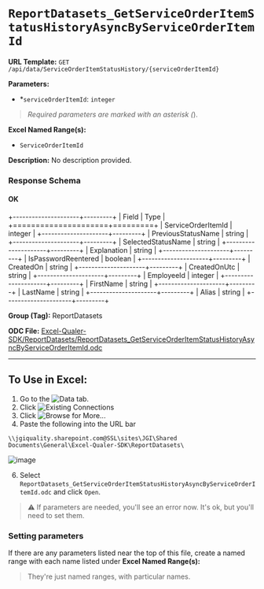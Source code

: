 # `ReportDatasets_GetServiceOrderItemStatusHistoryAsyncByServiceOrderItemId`

**URL Template:**
`GET /api/data/ServiceOrderItemStatusHistory/{serviceOrderItemId}`

**Parameters:**
- *`serviceOrderItemId`: `integer`


> *Required parameters are marked with an asterisk (*).

**Excel Named Range(s):**
- `ServiceOrderItemId`


**Description:**
No description provided.

### Response Schema

#### OK
+---------------------+---------+
| Field               | Type    |
+=====================+=========+
| ServiceOrderItemId  | integer |
+---------------------+---------+
| PreviousStatusName  | string  |
+---------------------+---------+
| SelectedStatusName  | string  |
+---------------------+---------+
| Explanation         | string  |
+---------------------+---------+
| IsPasswordReentered | boolean |
+---------------------+---------+
| CreatedOn           | string  |
+---------------------+---------+
| CreatedOnUtc        | string  |
+---------------------+---------+
| EmployeeId          | integer |
+---------------------+---------+
| FirstName           | string  |
+---------------------+---------+
| LastName            | string  |
+---------------------+---------+
| Alias               | string  |
+---------------------+---------+

**Group (Tag):**
ReportDatasets

**ODC File:**
[Excel-Qualer-SDK/ReportDatasets/ReportDatasets_GetServiceOrderItemStatusHistoryAsyncByServiceOrderItemId.odc](https://github.com/Johnson-Gage-Inspection-Inc/qualer-sdk-odc/blob/main/Excel-Qualer-SDK/ReportDatasets/ReportDatasets_GetServiceOrderItemStatusHistoryAsyncByServiceOrderItemId.odc)

---

To Use in Excel:
---

1. Go to the ![`Data`](https://github.com/user-attachments/assets/da437a70-57b3-4c5b-bb01-4910ece19ed1)
 tab.
3. Click ![Existing Connections](https://github.com/user-attachments/assets/a2f1ed67-b2e0-4c23-ac90-68c870e60289)
4. Click ![`Browse for More...`](https://github.com/user-attachments/assets/8e698494-6865-41e7-b6fa-043aea81809a)
5. Paste the following into the URL bar
```
\\jgiquality.sharepoint.com@SSL\sites\JGI\Shared Documents\General\Excel-Qualer-SDK\ReportDatasets\
```

![image](https://github.com/user-attachments/assets/1e1a8d87-0377-446d-aaf5-d78562991db3)

6. Select `ReportDatasets_GetServiceOrderItemStatusHistoryAsyncByServiceOrderItemId.odc` and click `Open`.

> ⚠️ If parameters are needed, you'll see an error now. It's ok, but you'll need to set them.

### Setting parameters
If there are any parameters listed near the top of this file, create a named range with each name listed under **Excel Named Range(s):**
> They're just named ranges, with particular names.
